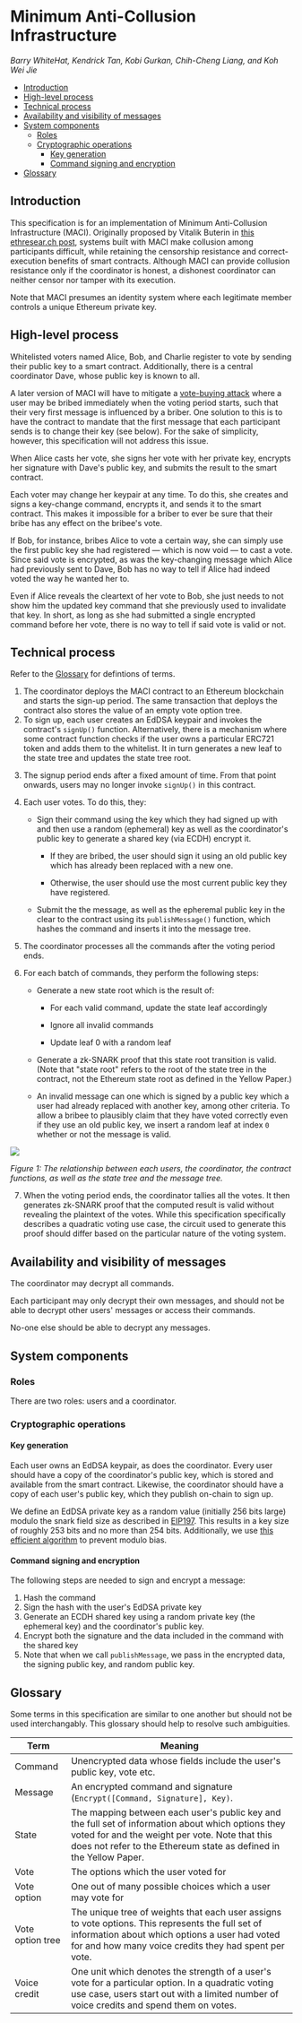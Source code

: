 # Minimum Anti-Collusion Infrastructure

*Barry WhiteHat, Kendrick Tan, Kobi Gurkan, Chih-Cheng Liang, and Koh Wei Jie*

<!-- START doctoc generated TOC please keep comment here to allow auto update -->
<!-- DON'T EDIT THIS SECTION, INSTEAD RE-RUN doctoc TO UPDATE -->


- [Introduction](#introduction)
- [High-level process](#high-level-process)
- [Technical process](#technical-process)
- [Availability and visibility of messages](#availability-and-visibility-of-messages)
- [System components](#system-components)
  - [Roles](#roles)
  - [Cryptographic operations](#cryptographic-operations)
    - [Key generation](#key-generation)
    - [Command signing and encryption](#command-signing-and-encryption)
- [Glossary](#glossary)

<!-- END doctoc generated TOC please keep comment here to allow auto update -->

## Introduction

This specification is for an implementation of Minimum Anti-Collusion Infrastructure (MACI). Originally proposed by Vitalik Buterin in [this ethresear.ch post](https://ethresear.ch/t/minimal-anti-collusion-infrastructure/5413), systems built with MACI make collusion among participants difficult, while retaining the censorship resistance and correct-execution benefits of smart contracts. Although MACI can provide collusion resistance only if the coordinator is honest, a dishonest coordinator can neither censor nor tamper with its execution. 

Note that MACI presumes an identity system where each legitimate member controls a unique Ethereum private key.

## High-level process

Whitelisted voters named Alice, Bob, and Charlie register to vote by sending their public key to a smart contract. Additionally, there is a central coordinator Dave, whose public key is known to all.

A later version of MACI will have to mitigate a [vote-buying attack](https://ethresear.ch/t/minimal-anti-collusion-infrastructure/5413/3) where a user may be bribed immediately when the voting period starts, such that their very first message is influenced by a briber. One solution to this is to have the contract to mandate that the first message that each participant sends is to change their key (see below). For the sake of simplicity, however, this specification will not address this issue. 

When Alice casts her vote, she signs her vote with her private key, encrypts her signature with Dave's public key, and submits the result to the smart contract.

Each voter may change her keypair at any time. To do this, she creates and signs a key-change command, encrypts it, and sends it to the smart contract. This makes it impossible for a briber to ever be sure that their bribe has any effect on the bribee's vote.

If Bob, for instance, bribes Alice to vote a certain way, she can simply use the first public key she had registered ⁠— which is now void ⁠— to cast a vote. Since said vote is encrypted, as was the key-changing message which Alice had previously sent to Dave, Bob has no way to tell if Alice had indeed voted the way he wanted her to.

Even if Alice reveals the cleartext of her vote to Bob, she just needs to not show him the updated key command that she previously used to invalidate that key. In short, as long as she had submitted a single encrypted command before her vote, there is no way to tell if said vote is valid or not.

## Technical process

Refer to the [Glossary](#Glossary) for defintions of terms.

1. The coordinator deploys the MACI contract to an Ethereum blockchain and starts the sign-up period. The same transaction that deploys the contract also stores the value of an empty vote option tree.
2. To sign up, each user creates an EdDSA keypair and invokes the contract's `signUp()` function. Alternatively, there is a mechanism where some contract function checks if the user owns a particular ERC721 token and adds them to the whitelist. It in turn generates a new leaf to the state tree and updates the state tree root.

<!--Additionally, the user must pay a deposit, which discourages them from sharing their EdDSA private key with a potential briber. The user may redeem this deposit anytime after the voting period starts.-->

3. The signup period ends after a fixed amount of time. From that point onwards, users may no longer invoke `signUp()` in this contract.

4. Each user votes. To do this, they:

    -  Sign their command using the key which they had signed up with and then use a random (ephemeral) key as well as the coordinator's public key to generate a shared key (via ECDH) encrypt it.

        -  If they are bribed, the user should sign it using an old public key which has already been replaced with a new one.

        -  Otherwise, the user should use the most current public key they have registered.

    -  Submit the the message, as well as the epheremal public key in the clear to the contract using its `publishMessage()` function, which hashes the command and inserts it into the message tree.

5. The coordinator processes all the commands after the voting period ends.

6. For each batch of commands, they perform the following steps:
    
    - Generate a new state root which is the result of:

        - For each valid command, update the state leaf accordingly

        - Ignore all invalid commands

        - Update leaf 0 with a random leaf

    - Generate a zk-SNARK proof that this state root transition is valid. (Note that "state root" refers to the root of the state tree in the contract, not the Ethereum state root as defined in the Yellow Paper.)

    - An invalid message can one which is signed by a public key which a user had already replaced with another key, among other criteria. To allow a bribee to plausibly claim that they have voted correctly even if they use an old public key, we insert a random leaf at index `0` whether or not the message is valid.

![](https://i.imgur.com/kNQR9ks.png)

*Figure 1: The relationship between each users, the coordinator, the contract functions, as well as the state tree and the message tree.*

7. When the voting period ends, the coordinator tallies all the votes. It then generates zk-SNARK proof that the computed result is valid without revealing the plaintext of the votes. While this specification specifically describes a quadratic voting use case, the circuit used to generate this proof should differ based on the particular nature of the voting system.

## Availability and visibility of messages

The coordinator may decrypt all commands.

Each participant may only decrypt their own messages, and should not be able to decrypt other users' messages or access their commands.

No-one else should be able to decrypt any messages.

## System components

### Roles

There are two roles: users and a coordinator.

### Cryptographic operations

#### Key generation

Each user owns an EdDSA keypair, as does the coordinator. Every user should have a copy of the coordinator's public key, which is stored and available from the smart contract. Likewise, the coordinator should have a copy of each user's public key, which they publish on-chain to sign up.

We define an EdDSA private key as a random value (initially 256 bits large) modulo the snark field size as described in [EIP197](https://github.com/ethereum/EIPs/blob/master/EIPS/eip-197.md). This results in a key size of roughly 253 bits and no more than 254 bits. Additionally, we use [this efficient algorithm](http://cvsweb.openbsd.org/cgi-bin/cvsweb/~checkout~/src/lib/libc/crypt/arc4random_uniform.c) to prevent modulo bias.

#### Command signing and encryption

The following steps are needed to sign and encrypt a message:

1. Hash the command
2. Sign the hash with the user's EdDSA private key
3. Generate an ECDH shared key using a random private key (the ephemeral key) and the coordinator's public key.
4. Encrypt both the signature and the data included in the command with the shared key
5. Note that when we call `publishMessage`, we pass in the encrypted data, the signing public key, and random public key.

## Glossary

Some terms in this specification are similar to one another but should not be used interchangably. This glossary should help to resolve such ambiguities.

| Term | Meaning |
|-|-|
| Command | Unencrypted data whose fields include the user's public key, vote etc. |
| Message | An encrypted command and signature (`Encrypt([Command, Signature], Key)`. |
| State | The mapping between each user's public key and the full set of information about which options they voted for and the weight per vote. Note that this does not refer to the Ethereum state as defined in the Yellow Paper. |
| Vote | The options which the user voted for |
| Vote option | One out of many possible choices which a user may vote for |
| Vote option tree | The unique tree of weights that each user assigns to vote options. This represents the full set of information about which options a user had voted for and how many voice credits they had spent per vote.  |
| Voice credit | One unit which denotes the strength of a user's vote for a particular option. In a quadratic voting use case, users start out with a limited number of voice credits and spend them on votes. |
